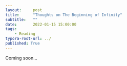 ```yaml
---
layout:     post
title:      "Thoughts on The Beginning of Infinity"
subtitle:   ""
date:       2022-01-15 15:00:00
tags:
    - Reading
typora-root-url: ../
published: True
---
```


Coming soon...
